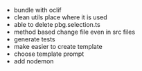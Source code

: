 - bundle with oclif
- clean utils place where it is used
- able to delete pbg.selection.ts
- method based change file even in src files
- generate tests
- make easier to create template
- choose template prompt
- add nodemon